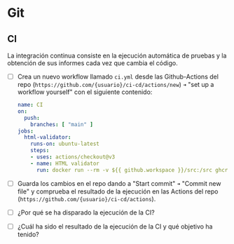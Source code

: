 # Git
## CI

La integración continua consiste en la ejecución automática de pruebas y la obtención de sus informes cada vez que cambia el código.

- [ ] Crea un nuevo workflow llamado `ci.yml` desde las Github-Actions del repo (`https://github.com/{usuario}/ci-cd/actions/new`) `➜` "set up a workflow yourself" con el siguiente contenido:
  ```yaml
  name: CI
  on:
    push:
      branches: [ "main" ]
  jobs:
    html-validator:
      runs-on: ubuntu-latest
      steps:
      - uses: actions/checkout@v3
      - name: HTML validator
        run: docker run --rm -v ${{ github.workspace }}/src:/src ghcr.io/validator/validator:latest vnu /src/index.html
  ```

- [ ] Guarda los cambios en el repo dando a "Start commit" `➜` "Commit new file" y comprueba el resultado de la ejecución en las Actions del repo (`https://github.com/{usuario}/ci-cd/actions`).

- [ ] ¿Por qué se ha disparado la ejecución de la CI?
- [ ] ¿Cuál ha sido el resultado de la ejecución de la CI y qué objetivo ha tenido?


